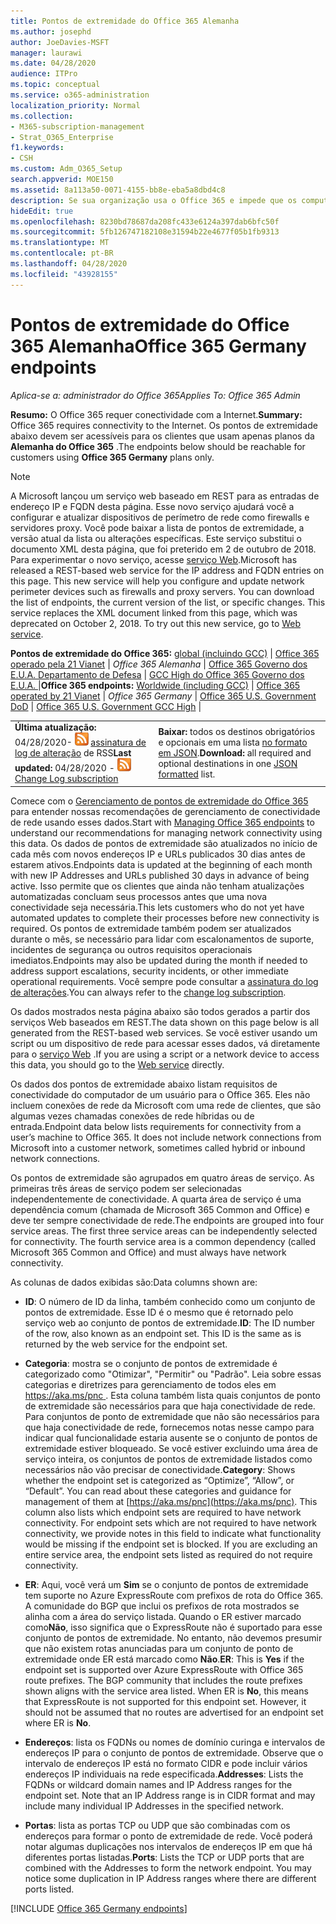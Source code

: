 ```yaml
---
title: Pontos de extremidade do Office 365 Alemanha
ms.author: josephd
author: JoeDavies-MSFT
manager: laurawi
ms.date: 04/28/2020
audience: ITPro
ms.topic: conceptual
ms.service: o365-administration
localization_priority: Normal
ms.collection:
- M365-subscription-management
- Strat_O365_Enterprise
f1.keywords:
- CSH
ms.custom: Adm_O365_Setup
search.appverid: MOE150
ms.assetid: 8a113a50-0071-4155-bb8e-eba5a8dbd4c8
description: Se sua organização usa o Office 365 e impede que os computadores na sua rede se conectem à Internet, abaixo você encontrará os pontos de extremidade (FQDNs, portas, URLs e intervalos de endereços IPv4 e IPv6) que devem ser incluídos nas listas de permissão de saída para garantir que os computadores possam usar o Office 365 com êxito.
hideEdit: true
ms.openlocfilehash: 8230bd78687da208fc433e6124a397dab6bfc50f
ms.sourcegitcommit: 5fb126747182108e31594b22e4677f05b1fb9313
ms.translationtype: MT
ms.contentlocale: pt-BR
ms.lasthandoff: 04/28/2020
ms.locfileid: "43928155"
---
```

# <a name="office-365-germany-endpoints"></a><span data-ttu-id="93d2e-103">Pontos de extremidade do Office 365 Alemanha</span><span class="sxs-lookup"><span data-stu-id="93d2e-103">Office 365 Germany endpoints</span></span>

 <span data-ttu-id="93d2e-104">*Aplica-se a: administrador do Office 365*</span><span class="sxs-lookup"><span data-stu-id="93d2e-104">*Applies To: Office 365 Admin*</span></span>

<span data-ttu-id="93d2e-105">**Resumo:** O Office 365 requer conectividade com a Internet.</span><span class="sxs-lookup"><span data-stu-id="93d2e-105">**Summary:** Office 365 requires connectivity to the Internet.</span></span> <span data-ttu-id="93d2e-106">Os pontos de extremidade abaixo devem ser acessíveis para os clientes que usam apenas planos da **Alemanha do Office 365** .</span><span class="sxs-lookup"><span data-stu-id="93d2e-106">The endpoints below should be reachable for customers using **Office 365 Germany** plans only.</span></span>
  
> [!NOTE]
> <span data-ttu-id="93d2e-p102">A Microsoft lançou um serviço web baseado em REST para as entradas de endereço IP e FQDN desta página. Esse novo serviço ajudará você a configurar e atualizar dispositivos de perímetro de rede como firewalls e servidores proxy. Você pode baixar a lista de pontos de extremidade, a versão atual da lista ou alterações específicas. Este serviço substitui o documento XML desta página, que foi preterido em 2 de outubro de 2018. Para experimentar o novo serviço, acesse [serviço Web](office-365-ip-web-service.md).</span><span class="sxs-lookup"><span data-stu-id="93d2e-p102">Microsoft has released a REST-based web service for the IP address and FQDN entries on this page. This new service will help you configure and update network perimeter devices such as firewalls and proxy servers. You can download the list of endpoints, the current version of the list, or specific changes. This service replaces the XML document linked from this page, which was deprecated on October 2, 2018. To try out this new service, go to [Web service](office-365-ip-web-service.md).</span></span>
 
 <span data-ttu-id="93d2e-112">**Pontos de extremidade do Office 365:** [global (incluindo GCC)](urls-and-ip-address-ranges.md)  | [Office 365 operado pela 21 Vianet](urls-and-ip-address-ranges-21vianet.md)  | *Office 365 Alemanha*  |  [Office 365 Governo dos E.U.A. Departamento de Defesa](office-365-u-s-government-dod-endpoints.md) | [GCC High do Office 365 Governo dos E.U.A. ](office-365-u-s-government-gcc-high-endpoints.md)  |</span><span class="sxs-lookup"><span data-stu-id="93d2e-112">**Office 365 endpoints:** [Worldwide (including GCC)](urls-and-ip-address-ranges.md)  | [Office 365 operated by 21 Vianet](urls-and-ip-address-ranges-21vianet.md)  | *Office 365 Germany* | [Office 365 U.S. Government DoD](office-365-u-s-government-dod-endpoints.md) | [Office 365 U.S. Government GCC High](office-365-u-s-government-gcc-high-endpoints.md)  |</span></span>
  
|||
|:-----|:-----|
|<span data-ttu-id="93d2e-113">**Última atualização:** 04/28/2020- ![](media/5dc6bb29-25db-4f44-9580-77c735492c4b.png) [assinatura de log de alteração](https://endpoints.office.com/version/Germany?allversions=true&format=rss&clientrequestid=b10c5ed1-bad1-445f-b386-b919946339a7) de RSS</span><span class="sxs-lookup"><span data-stu-id="93d2e-113">**Last updated:** 04/28/2020 - ![RSS](media/5dc6bb29-25db-4f44-9580-77c735492c4b.png) [Change Log subscription](https://endpoints.office.com/version/Germany?allversions=true&format=rss&clientrequestid=b10c5ed1-bad1-445f-b386-b919946339a7)</span></span> |<span data-ttu-id="93d2e-114">**Baixar:** todos os destinos obrigatórios e opcionais em uma lista [no formato em JSON](https://endpoints.office.com/endpoints/Germany?clientrequestid=b10c5ed1-bad1-445f-b386-b919946339a7).</span><span class="sxs-lookup"><span data-stu-id="93d2e-114">**Download:** all required and optional destinations in one [JSON formatted](https://endpoints.office.com/endpoints/Germany?clientrequestid=b10c5ed1-bad1-445f-b386-b919946339a7) list.</span></span>  <br/> |

<span data-ttu-id="93d2e-115">Comece com o [Gerenciamento de pontos de extremidade do Office 365](managing-office-365-endpoints.md) para entender nossas recomendações de gerenciamento de conectividade de rede usando esses dados.</span><span class="sxs-lookup"><span data-stu-id="93d2e-115">Start with [Managing Office 365 endpoints](managing-office-365-endpoints.md) to understand our recommendations for managing network connectivity using this data.</span></span> <span data-ttu-id="93d2e-116">Os dados de pontos de extremidade são atualizados no início de cada mês com novos endereços IP e URLs publicados 30 dias antes de estarem ativos.</span><span class="sxs-lookup"><span data-stu-id="93d2e-116">Endpoints data is updated at the beginning of each month with new IP Addresses and URLs published 30 days in advance of being active.</span></span> <span data-ttu-id="93d2e-117">Isso permite que os clientes que ainda não tenham atualizações automatizadas concluam seus processos antes que uma nova conectividade seja necessária.</span><span class="sxs-lookup"><span data-stu-id="93d2e-117">This lets customers who do not yet have automated updates to complete their processes before new connectivity is required.</span></span> <span data-ttu-id="93d2e-118">Os pontos de extremidade também podem ser atualizados durante o mês, se necessário para lidar com escalonamentos de suporte, incidentes de segurança ou outros requisitos operacionais imediatos.</span><span class="sxs-lookup"><span data-stu-id="93d2e-118">Endpoints may also be updated during the month if needed to address support escalations, security incidents, or other immediate operational requirements.</span></span> <span data-ttu-id="93d2e-119">Você sempre pode consultar a [assinatura do log de alterações](https://endpoints.office.com/version/Germany?allversions=true&format=rss&clientrequestid=b10c5ed1-bad1-445f-b386-b919946339a7).</span><span class="sxs-lookup"><span data-stu-id="93d2e-119">You can always refer to the [change log subscription](https://endpoints.office.com/version/Germany?allversions=true&format=rss&clientrequestid=b10c5ed1-bad1-445f-b386-b919946339a7).</span></span>

<span data-ttu-id="93d2e-120">Os dados mostrados nesta página abaixo são todos gerados a partir dos serviços Web baseados em REST.</span><span class="sxs-lookup"><span data-stu-id="93d2e-120">The data shown on this page below is all generated from the REST-based web services.</span></span> <span data-ttu-id="93d2e-121">Se você estiver usando um script ou um dispositivo de rede para acessar esses dados, vá diretamente para o [serviço Web](office-365-ip-web-service.md) .</span><span class="sxs-lookup"><span data-stu-id="93d2e-121">If you are using a script or a network device to access this data, you should go to the [Web service](office-365-ip-web-service.md) directly.</span></span>

<span data-ttu-id="93d2e-p105">Os dados dos pontos de extremidade abaixo listam requisitos de conectividade do computador de um usuário para o Office 365. Eles não incluem conexões de rede da Microsoft com uma rede de clientes, que são algumas vezes chamadas conexões de rede híbridas ou de entrada.</span><span class="sxs-lookup"><span data-stu-id="93d2e-p105">Endpoint data below lists requirements for connectivity from a user’s machine to Office 365. It does not include network connections from Microsoft into a customer network, sometimes called hybrid or inbound network connections.</span></span>

<span data-ttu-id="93d2e-p106">Os pontos de extremidade são agrupados em quatro áreas de serviço. As primeiras três áreas de serviço podem ser selecionadas independentemente de conectividade. A quarta área de serviço é uma dependência comum (chamada de Microsoft 365 Common and Office) e deve ter sempre conectividade de rede.</span><span class="sxs-lookup"><span data-stu-id="93d2e-p106">The endpoints are grouped into four service areas. The first three service areas can be independently selected for connectivity. The fourth service area is a common dependency (called Microsoft 365 Common and Office) and must always have network connectivity.</span></span>

<span data-ttu-id="93d2e-127">As colunas de dados exibidas são:</span><span class="sxs-lookup"><span data-stu-id="93d2e-127">Data columns shown are:</span></span>

- <span data-ttu-id="93d2e-p107">**ID**: O número de ID da linha, também conhecido como um conjunto de pontos de extremidade. Esse ID é o mesmo que é retornado pelo serviço web ao conjunto de pontos de extremidade.</span><span class="sxs-lookup"><span data-stu-id="93d2e-p107">**ID**: The ID number of the row, also known as an endpoint set. This ID is the same as is returned by the web service for the endpoint set.</span></span>

- <span data-ttu-id="93d2e-p108">**Categoria**: mostra se o conjunto de pontos de extremidade é categorizado como "Otimizar", "Permitir" ou "Padrão". Leia sobre essas categorias e diretrizes para gerenciamento de todos eles em [ https://aka.ms/pnc ](https://aka.ms/pnc). Esta coluna também lista quais conjuntos de ponto de extremidade são necessários para que haja conectividade de rede. Para conjuntos de ponto de extremidade que não são necessários para que haja conectividade de rede, fornecemos notas nesse campo para indicar qual funcionalidade estaria ausente se o conjunto de pontos de extremidade estiver bloqueado. Se você estiver excluindo uma área de serviço inteira, os conjuntos de pontos de extremidade listados como necessários não vão precisar de conectividade.</span><span class="sxs-lookup"><span data-stu-id="93d2e-p108">**Category**: Shows whether the endpoint set is categorized as “Optimize”, “Allow”, or “Default”. You can read about these categories and guidance for management of them at [https://aka.ms/pnc](https://aka.ms/pnc). This column also lists which endpoint sets are required to have network connectivity. For endpoint sets which are not required to have network connectivity, we provide notes in this field to indicate what functionality would be missing if the endpoint set is blocked. If you are excluding an entire service area, the endpoint sets listed as required do not require connectivity.</span></span>

- <span data-ttu-id="93d2e-p109">**ER**: Aqui, você verá um **Sim** se o conjunto de pontos de extremidade tem suporte no Azure ExpressRoute com prefixos de rota do Office 365. A comunidade do BGP que inclui os prefixos de rota mostrados se alinha com a área do serviço listada. Quando o ER estiver marcado como**Não**, isso significa que o ExpressRoute não é suportado para esse conjunto de pontos de extremidade. No entanto, não devemos presumir que não existem rotas anunciadas para um conjunto de ponto de extremidade onde ER está marcado como **Não**.</span><span class="sxs-lookup"><span data-stu-id="93d2e-p109">**ER**: This is **Yes** if the endpoint set is supported over Azure ExpressRoute with Office 365 route prefixes. The BGP community that includes the route prefixes shown aligns with the service area listed. When ER is **No**, this means that ExpressRoute is not supported for this endpoint set. However, it should not be assumed that no routes are advertised for an endpoint set where ER is **No**.</span></span>

- <span data-ttu-id="93d2e-p110">**Endereços**: lista os FQDNs ou nomes de domínio curinga e intervalos de endereços IP para o conjunto de pontos de extremidade. Observe que o intervalo de endereços IP está no formato CIDR e pode incluir vários endereços IP individuais na rede especificada.</span><span class="sxs-lookup"><span data-stu-id="93d2e-p110">**Addresses**: Lists the FQDNs or wildcard domain names and IP Address ranges for the endpoint set. Note that an IP Address range is in CIDR format and may include many individual IP Addresses in the specified network.</span></span>
 
- <span data-ttu-id="93d2e-p111">**Portas**: lista as portas TCP ou UDP que são combinadas com os endereços para formar o ponto de extremidade de rede. Você poderá notar algumas duplicações nos intervalos de endereços IP em que há diferentes portas listadas.</span><span class="sxs-lookup"><span data-stu-id="93d2e-p111">**Ports**: Lists the TCP or UDP ports that are combined with the Addresses to form the network endpoint. You may notice some duplication in IP Address ranges where there are different ports listed.</span></span>

[!INCLUDE [Office 365 Germany endpoints](./includes/office-365-germany-endpoints.md)]

 

